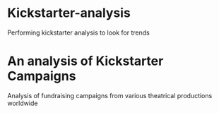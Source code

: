 # Kickstarter-analysis
Performing kickstarter analysis to look for trends
# An analysis of Kickstarter Campaigns
Analysis of fundraising campaigns from various theatrical productions worldwide
